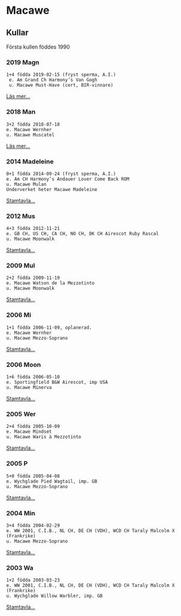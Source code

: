 # Macawe

## Kullar
Första kullen föddes 1990

### 2019 Magn
    1+4 födda 2019-02-15 (fryst sperma, A.I.)
     e. Am Grand Ch Harmony’s Van Gogh
     u. Macawe Must-Have (cert, BIR-vinnare)
[Läs mer...](/valpar-2019)

### 2018 Man
    3+2 födda 2018-07-18
    e. Macawe Wernher
    u. Macawe Muscatel
[Läs mer...](https://www.macawe.com/valpar-2018)

### 2014 Madeleine
    0+1 födda 2014-09-24 (fryst sperma, A.I.)
    e. Am CH Harmony’s Andauer Lover Come Back ROM
    u. Macawe Mulan 
    Underverket heter Macawe Madeleine
[Stamtavla...](https://whippet.breedarchive.com/animal/view/macawe-madeleine-0aef8af2-8bfd-4981-a7ea-867558d00cfc)

### 2012 Mus
    4+3 födda 2012-11-21
    e. GB CH, US CH, CA CH, NO CH, DK CH Airescot Ruby Rascal
    u. Macawe Moonwalk
[Stamtavla...](https://whippet.breedarchive.com/animal/view/macawe-must-have-d9cec8e2-029c-4ff9-bc6f-c43311f2b3ac)

### 2009 Mul
    2+2 födda 2009-11-19 
    e. Macawe Watson de la Mezzotinto
    u. Macawe Moonwalk
[Stamtavla...](https://whippet.breedarchive.com/animal/view/macawe-mulan-5241db03-ff18-4749-8a94-26138af390df)

### 2006 Mi
    1+1 födda 2006-11-09, oplanerad.
    e. Macawe Wernher
    u. Macawe Mezzo-Soprano
[Stamtavla...](https://whippet.breedarchive.com/animal/view/macawe-miah-bc03f336-ab29-41fd-93d9-50ec37608cd5)

### 2006 Moon
    1+6 födda 2006-05-10
    e. Sportingfield B&W Airescot, imp USA
    u. Macawe Minerva
[Stamtavla...](https://whippet.breedarchive.com/animal/view/macawe-moonwalk-0a61b908-5a9c-4b6c-a637-7f05eeb03192)

### 2005 Wer
    2+4 födda 2005-10-09
    e. Macawe Mindset
    u. Macawe Waris à Mezzotinto
[Stamtavla...](https://whippet.breedarchive.com/animal/view/macawe-wernher-fbd1b7df-bb09-47ef-bc93-5874d969ea60)


### 2005 P
    5+0 födda 2005-04-08
    e. Wychglade Pied Wagtail, imp. GB
    u. Macawe Mezzo-Soprano
[Stamtavla...](https://whippet.breedarchive.com/animal/view/macawe-pelagius-cuts-a-dash-29dd2163-d97c-4dbe-b26d-058dd825e367)


### 2004 Min
    3+4 födda 2004-02-29
    e. WW 2001, C.I.B., NL CH, DE CH (VDH), WCD CH Taraly Malcolm X (Frankrike)
    u. Macawe Mezzo-Soprano
[Stamtavla...](https://whippet.breedarchive.com/animal/view/macawe-mindset-4acbd18a-ad92-4159-b04d-70abd4779c33)

### 2003 Wa
    1+2 födda 2003-03-23
    e. WW 2001, C.I.B., NL CH, DE CH (VDH), WCD CH Taraly Malcolm X (Frankrike)
    u. Wychglade Willow Warbler, imp. GB
[Stamtavla...](https://whippet.breedarchive.com/animal/view/macawe-waris-a-mezzotinto-74e192e1-8613-4e4d-a25b-f7cc9c9c1e52)
